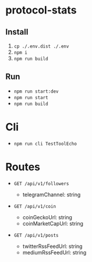 # protocol-stats

## Install
1. `cp ./.env.dist ./.env`
2. `npm i`
3. `npm run build`

## Run
* `npm run start:dev`
* `npm run start`
* `npm run build`

# Cli
* `npm run cli TestToolEcho`

# Routes
* `GET /api/v1/followers`
  * telegramChannel: string
  

* `GET /api/v1/coin`
  * coinGeckoUrl: string
  * coinMarketCapUrl: string
  

* `GET /api/v1/posts`
  * twitterRssFeedUrl: string
  * mediumRssFeedUrl: string